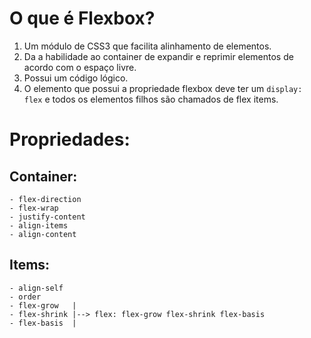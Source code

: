 <!-- O que é Flexbox? -->

# O que é Flexbox?
1. Um módulo de CSS3 que facilita alinhamento de elementos.
2. Da a habilidade ao container de expandir e reprimir elementos de acordo com o espaço livre.
3. Possui um código lógico.
4. O elemento que possui a propriedade flexbox deve ter um `display: flex` e todos os elementos filhos são chamados de flex items.

# Propriedades:
   ## Container:
    - flex-direction
    - flex-wrap
    - justify-content
    - align-items
    - align-content

   ## Items:
    - align-self
    - order
    - flex-grow   |
    - flex-shrink |--> flex: flex-grow flex-shrink flex-basis
    - flex-basis  |